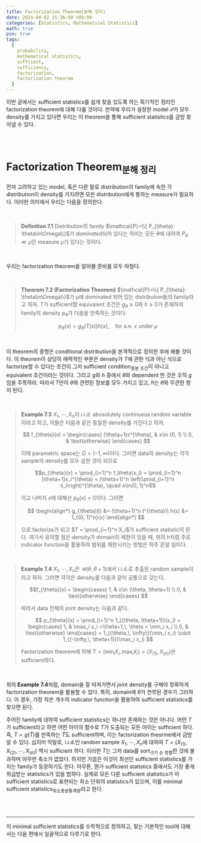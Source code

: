 ```yaml
---
title: Factorization Theorem(분해 정리)
date: 2024-04-02 15:36:00 +09:00
categories: [Statistics, Mathematical Statistics]
math: true
pin: true
tags:
  [
    probability,
    mathematical statistics,
    suffcient,
    sufficiency,
    factorization,
    factorization theorem
  ]
---
```



이번 글에서는 sufficient statistics를 쉽게 찾을 있도록 하는 획기적인 정리인 factorization theorem에 대해 다룰 것이다. 만약에 우리가 설정한 model $\mathcal{P}$가 모두 density를 가지고 있다면 우리는 이 theorem을 통해 sufficient statistics를 금방 찾아낼 수 있다.

<br>
<br>

# Factorization Theorem<sub>분해 정리</sub>

먼저 고려하고 있는 model, 혹은 다른 말로 distribution의 family에 속한 각 distribution이 density를 가지려면 모든 distribution에게 통하는 measure가 필요하다. 이러한 의미에서 우리는 다음을 정의한다.

<br>

> **Definition 7.1** Distribution의 family $\mathcal{P}=\\{ P_{\theta}: \theta\in\Omega\\}$가 *dominated*되어 있다는 의미는 모든 $\theta$에 대하여 $P_{\theta}\ll\mu$인 measure $\mu$가 있다는 것이다.
>

<br>

우리는 factorization theorem을 알아볼 준비를 모두 마쳤다.

<br>

> **Theorem 7.2 (Factorization Theorem)** $\mathcal{P}=\\{ P_{\theta}: \theta\in\Omega\\}$가 $\mu$에 dominated 되어 있는 distribution들의 family라고 하자. $T$가 sufficient할 equivalent 조건은 $g_{\theta}\ge 0$와 $h\ge 0$가 존재하여 family의 density $p_{\theta}$가 다음을 만족하는 것이다.
>
> $$ p_{\theta}(x) = g_{\theta}(T(x))h(x), \quad \text{for a.e. $x$ under $\mu$}$$
>

<br>

이 theorem의 증명은 conditional distribution을 본격적으로 정의한 후에 해볼 것이다. 이 theorem이 상당히 매력적인 부분은 density가 $T$에 관한 식과 아닌 식으로 factorize할 수 있다는 조건이 그저 sufficient condition<sub>충분 조건</sub>이 아니고 equivalent 조건이라는 것이다. 그리고 $g$와 $h$ 증에서 $\theta$와 dependent 한 것은 오직 $g$임을 주목하라. 따라서 $T$만이 $\theta$와 관련된 정보를 모두 가지고 있고, $h$는 $\theta$와 무관한 항이 된다.

<br>

> **Example 7.3** $X_1, \cdots, X_n$이 i.i.d. abosolutely continuous random variable이라고 하고, 이들은 다음과 같은 동일한 density를 가진다고 하자.
>
> $$ f_{\theta}(x) = \begin{cases} 
> (\theta+1)x^{\theta}, & x\in (0, 1) \\
> 0, & \text{otherwise}
> \end{cases}
> $$
>
> 이때 parametric space는 $\Omega = (-1, \infty)$이다. 그러면 data의 density는 각각 sample의 density를 모두 곱한 것이 되므로
>
> $$p_{\theta}(x) = \prod_{i=1}^n f_\theta(x_i) = \prod_{i=1}^n (\theta+1)x_i^{\theta} = (\theta+1)^n \left(\prod_{i=1}^n x_i\right)^{\theta}, \quad x\in(0, 1)^n$$
>
> 이고 나머지 $x$에 대해선 $p_{\theta}(x) = 0$이다. 그러면
>
> $$
> \begin{align*}
> g_{\theta}(t) &= (\theta+1)^n t^{\theta}\\
> h(x) &= 1_{(0, 1)^n}(x)
> \end{align*}
> $$
>
> 으로 factorize가 되고 $T = \prod_{i=1}^n X_i$가 sufficient statistic이 된다. 여기서 유의할 점은 density가 domain의 제한이 있을 때, 위의 $h$처럼 주로 indicator function을 활용하여 범위를 제한시키는 방법은 하주 흔알 일이다.
>

<br>

> **Example 7.4**  $X_1, \cdots, X_n$은 $\mathcal{U}(\theta, \theta+1)$에서 i.i.d.로 추출된 random sample이라고 하자. 그러면 각각은 density를 다음과 같이 공통으로 갖는다.
>
> $$f_{\theta}(x) = \begin{cases}
> 1, & x\in (\theta, \theta+1) \\
> 0, & \text{otherwise}
> \end{cases}
> $$
>
> 따라서 data 전체의 joint density는 다음과 같다.
>
> $$ p_{\theta}(x) = \prod_{i=1}^n 1_{(\theta, \theta+1)}(x_i) = 
> \begin{cases}
> 1, & \max_i x_i <\theta+1,\, \theta < \min_i x_i \\
> 0, & \text{otherwise}
> \end{cases} = 1_{(\theta,\, \infty)}(\min_i x_i) \cdot 1_{(-\infty,\, \theta+1)}(\max_i x_i)
> $$
>
> Factorization theorem에 의해 $T = (\min_i X_i, \max_i X_i) = (X_{(1)}, X_{(n)})$은 sufficient하다.
>

<br>

위의 **Example 7.4**처럼, domain을 잘 따져가면서 joint density를 구해야 정확하게 factorization theorem을 활용할 수 있다. 특히, domain에 $\theta$가 연루된 경우가 그러하다. 이 경우, 가장 작은 개수의 indicator function을 활용하여 sufficient statistics를 찾으면 된다.

주어진 family에 대하여 sufficient statistics는 하나만 존재하는 것은 아니다. 어떤 $T$가 sufficient라고 하면 어떤 아이의 함수로 $T$가 도출되는 모든 아이는 sufficient 하다. 즉, $T = g(\tilde{T})$를 만족하는 $\tilde{T}$도 sufficient하며, 이는 factorization theorme에서 금방 알 수 있다. 심지어 막말로, i.i.d.인 random sample $X_1, \cdots, X_n$에 대하여 $T = (X_{(1)}, X_{(2)}, \cdots, X_{(n)})$ 역시 sufficient 하다. 이러한 $T$는 그저 data를 sort<sub>크기 순 정렬</sub>한 것에 불과하며 아무런 축소가 없었다. 하지만 가끔은 이것이 최선인 sufficient statistics를 가지는 family가 등장하기도 한다. 아무튼, 뭔가 sufficient statistics 중에서도 가장 좋게 취급받는 statistics가 있을 법하다. 실제로 모든 다른 sufficient statistics가 이 sufficient statistics로 표현되는 최소 단위의 statistics가 있으며, 이를 minimal sufficient statistics<sub>최소충분통계량</sub>라고 한다.

<br>
<br>

---
이 minimal sufficient statistics를 수학적으로 정의하고, 찾는 기본적인 tool에 대해서는 다음 편에서 일괄적으로 다루기로 한다.